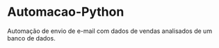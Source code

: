 # Automacao-Python
Automação de envio de e-mail com dados de vendas analisados de um banco de dados.
